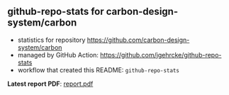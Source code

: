 ## github-repo-stats for carbon-design-system/carbon

- statistics for repository https://github.com/carbon-design-system/carbon
- managed by GitHub Action: https://github.com/jgehrcke/github-repo-stats
- workflow that created this README: `github-repo-stats`

**Latest report PDF**: [report.pdf](https://github.com/carbon-design-system/carbon/raw/github-repo-stats/carbon-design-system/carbon/latest-report/report.pdf)

